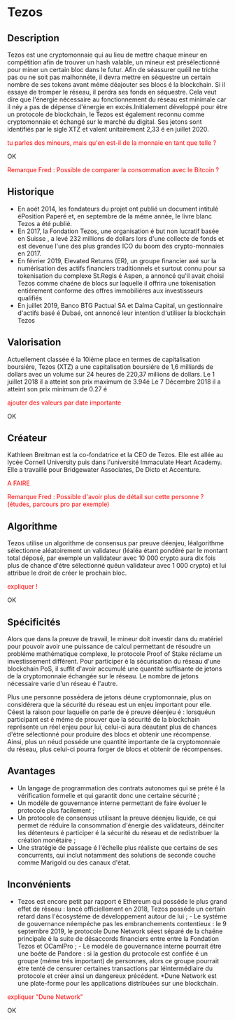 

# Tezos 
 
## Description

Tezos est une cryptomonnaie qui au lieu de mettre chaque mineur en compétition afin de trouver un hash valable, un mineur est présélectionné pour miner un certain bloc dans le futur. Afin de séassurer quéil ne triche pas ou ne soit pas malhonnéte, il devra mettre en séquestre un certain nombre de ses tokens avant méme déajouter ses blocs é la blockchain. Si il essaye de tromper le réseau, il perdra ses fonds en séquestre. Cela veut dire que l'énergie nécessaire au fonctionnement du réseau est minimale car il néy a pas de dépense d'énergie en excés.Initialement développé pour étre un protocole de blockchain, le Tezos est également reconnu comme cryptomonnaie et échangé sur le marché du digital. Ses jetons sont identifiés par le sigle XTZ et valent unitairement 2,33 é en juillet 2020.

<p style="color: red">tu parles des mineurs, mais qu'en est-il de la monnaie en tant que telle ?</p>  OK

<p style="color: red">Remarque Fred : Possible de comparer la consommation avec le Bitcoin ?</p>

## Historique

- En aoét 2014, les fondateurs du projet ont publié un document intitulé éPosition Paperé et, en septembre de la méme année, le livre blanc Tezos a été publié.
- En 2017, la Fondation Tezos, une organisation é but non lucratif basée en Suisse , a levé 232 millions de dollars lors d'une collecte de fonds et est devenue l'une des plus grandes ICO du boom des crypto-monnaies en 2017.
- En février 2019, Elevated Returns (ER), un groupe financier axé sur la numérisation des actifs financiers traditionnels et surtout connu pour sa tokenisation du complexe St.Regis é Aspen, a annoncé qu'il avait choisi Tezos comme chaéne de blocs sur laquelle il offrira une tokenisation entiérement conforme des offres immobiliéres aux investisseurs qualifiés
-  En juillet 2019, Banco BTG Pactual SA et Dalma Capital, un gestionnaire d'actifs basé é Dubaé, ont annoncé leur intention d'utiliser la blockchain Tezos


## Valorisation

Actuellement classée é la 10iéme place en termes de capitalisation boursiére, Tezos (XTZ) a une capitalisation boursiére de 1,6 milliards de dollars avec un volume sur 24 heures de 220,37 millions de dollars.
Le 1 juillet 2018 il a atteint son prix maximum de 3.94é
Le 7 Décembre 2018 il a atteint son prix minimum de 0.27 é

<p style="color: red">ajouter des valeurs par date importante</p>  OK

## Créateur

Kathleen Breitman est la co-fondatrice et la CEO de Tezos. Elle est allée au lycée Cornell University  puis dans l'université Immaculate Heart Academy. Elle a travaillé pour Bridgewater Associates, De Dicto et Accenture.
<p style="color: red">A FAIRE</p>

<p style="color: red">Remarque Fred : Possible d'avoir plus de détail sur cette personne ? (études, parcours pro par exemple)</p>

## Algorithme  

Tezos utilise un algorithme de consensus par preuve déenjeu, léalgorithme sélectionne aléatoirement un validateur (léaléa étant pondéré par le montant total déposé, par exemple un validateur avec 10 000 crypto aura dix fois plus de chance d'étre sélectionné quéun validateur avec 1 000 crypto) et lui attribue le droit de créer le prochain bloc. 

<p style="color: red">expliquer !</p> OK


## Spécificités

Alors que dans la preuve de travail, le mineur doit investir dans du matériel pour pouvoir avoir une puissance de calcul permettant de résoudre un probléme mathématique complexe, le protocole Proof of Stake réclame un investissement différent. Pour participer é la sécurisation du réseau d'une blockchain PoS, il suffit d'avoir accumulé une quantité suffisante de jetons de la cryptomonnaie échangée sur le réseau. Le nombre de jetons nécessaire varie d'un réseau é l'autre.

Plus une personne possédera de jetons déune cryptomonnaie, plus on considérera que la sécurité du réseau est un enjeu important pour elle. Céest la raison pour laquelle on parle de é preuve déenjeu é : lorsquéun participant est é méme de prouver que la sécurité de la blockchain représente un réel enjeu pour lui, celui-ci aura déautant plus de chances d'étre sélectionné pour produire des blocs et obtenir une récompense. Ainsi, plus un néud posséde une quantité importante de la cryptomonnaie du réseau, plus celui-ci pourra forger de blocs et obtenir de récompenses.

## Avantages 

  

- Un langage de programmation des contrats autonomes qui se préte é la    vérification formelle et qui garantit donc une certaine sécurité ;    
- Un modéle de gouvernance interne permettant de faire évoluer le protocole plus facilement ;    
- Un protocole de consensus utilisant la preuve déenjeu liquide, ce qui permet de réduire la consommation d'énergie des validateurs, déinciter les détenteurs é participer é la sécurité du réseau et de    redistribuer la création monétaire ;    
- Une stratégie de passage é l'échelle plus réaliste que certains de ses concurrents, qui inclut notamment des solutions de seconde couche comme Marigold ou des canaux d'état.

## Inconvénients

   -  Tezos est encore petit par rapport é Ethereum qui posséde le plus grand effet de réseau : lancé officiellement en 2018, Tezos posséde un certain retard dans l'écosystéme de développement autour de lui ;
    - Le systéme de gouvernance néempéche pas les embranchements contentieux : le 9 septembre 2019, le protocole Dune Network séest séparé de la chaéne principale é la suite de désaccords financiers entre entre la Fondation Tezos et OCamlPro ;
    - Le modéle de gouvernance interne pourrait étre une boéte de Pandore : si la gestion du protocole est confiée é un groupe (méme trés important) de personnes, alors ce groupe pourrait étre tenté de censurer certaines transactions par léintermédiaire du protocole et créer ainsi un dangereux précédent.
 *Dune Network est une plate-forme pour les applications distribuées sur une blockchain.

<p style="color: red">expliquer "Dune Network"</p>  OK
